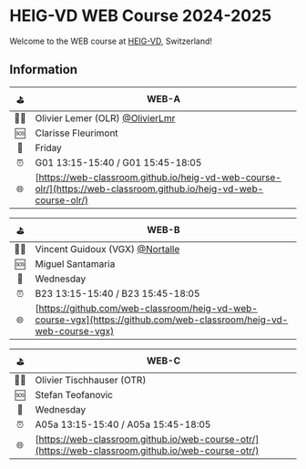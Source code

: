 # HEIG-VD WEB Course 2024-2025

Welcome to the WEB course at [HEIG-VD](https://heig-vd.ch), Switzerland!

## Information

|  ⛳ | WEB-A                                                                                                      |
|:--:|------------------------------------------------------------------------------------------------------------|
| 🧑‍🏫 | Olivier Lemer (OLR) [@OlivierLmr](https://github.com/OlivierLmr)                                            |
|  🆘 | Clarisse Fleurimont                                                                                        |
|  📅 | Friday                                                                                                     |
|  ⏰ | G01 13:15-15:40 / G01 15:45-18:05                                                                          |
|  🌐 | [https://web-classroom.github.io/heig-vd-web-course-olr/](https://web-classroom.github.io/heig-vd-web-course-olr/) |

|  ⛳ | WEB-B                                                                                                      |
|:--:|------------------------------------------------------------------------------------------------------------|
| 🧑‍🏫 | Vincent Guidoux (VGX) [@Nortalle](https://github.com/Nortalle)                                             |
|  🆘 | Miguel Santamaria                                                      |
|  📅 | Wednesday                                                                                                  |
|  ⏰ | B23 13:15-15:40 / B23 15:45-18:05                                                                          |
|  🌐 | [https://github.com/web-classroom/heig-vd-web-course-vgx](https://github.com/web-classroom/heig-vd-web-course-vgx) |

|  ⛳ | WEB-C                                                                                                      |
|:--:|------------------------------------------------------------------------------------------------------------|
| 🧑‍🏫 | Olivier Tischhauser (OTR)                                          |
|  🆘 | Stefan Teofanovic                                                      |
|  📅 | Wednesday                                                                                          |
|  ⏰ | A05a 13:15-15:40 / A05a 15:45-18:05                                                                          |
|  🌐 | [https://web-classroom.github.io/web-course-otr/](https://web-classroom.github.io/web-course-otr/) |
